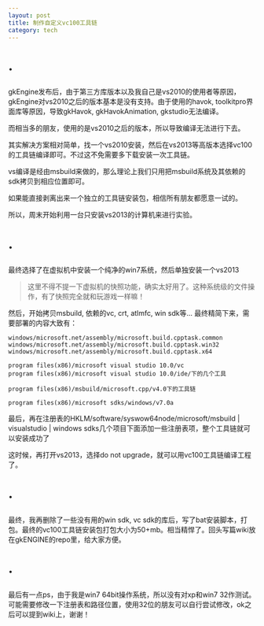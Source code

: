 ```yaml
---
layout: post
title: 制作自定义vc100工具链
category: tech
---
```


# ·

gkEngine发布后，由于第三方库版本以及我自己是vs2010的使用者等原因，gkEngine对vs2010之后的版本基本是没有支持。由于使用的havok, toolkitpro界面库等原因，导致gkHavok, gkHavokAnimation, gkstudio无法编译。

而相当多的朋友，使用的是vs2010之后的版本，所以导致编译无法进行下去。

其实解决方案相对简单，找一个vs2010安装，然后在vs2013等高版本选择vc100的工具链编译即可。不过这不免需要多下载安装一次工具链。

vs编译是经由msbuild来做的，那么理论上我们只用把msbuild系统及其依赖的sdk拷贝到相应位置即可。

如果能直接剥离出来一个独立的工具链安装包，相信所有朋友都愿意一试的。

所以，周末开始利用一台只安装vs2013的计算机来进行实验。

# ·

最终选择了在虚拟机中安装一个纯净的win7系统，然后单独安装一个vs2013

> 这里不得不提一下虚拟机的快照功能，确实太好用了。这种系统级的文件操作，有了快照完全就和玩游戏一样嘛！

然后，开始拷贝msbuild, 依赖的vc, crt, atlmfc, win sdk等... 最终精简下来，需要部署的内容大致有：

```
windows/microsoft.net/assembly/microsoft.build.cpptask.common
windows/microsoft.net/assembly/microsoft.build.cpptask.win32
windows/microsoft.net/assembly/microsoft.build.cpptask.x64

program files(x86)/microsoft visual studio 10.0/vc
program files(x86)/microsoft visual studio 10.0/ide/下的几个工具

program files(x86)/msbuild/microsoft.cpp/v4.0下的工具链

program files(x86)/microsoft sdks/windows/v7.0a
```

最后，再在注册表的HKLM/software/syswow64node/microsoft/msbuild | visualstudio | windows sdks几个项目下面添加一些注册表项，整个工具链就可以安装成功了

这时候，再打开vs2013，选择do not upgrade，就可以用vc100工具链编译工程了。

# ·

最终，我再删除了一些没有用的win sdk, vc sdk的库后，写了bat安装脚本，打包。最终的vc100工具链安装包打包大小为50+mb。相当精悍了。回头写篇wiki放在gkENGINE的repo里，给大家方便。

# ·

最后有一点ps，由于我是win7 64bit操作系统，所以没有对xp和win7 32作测试。
可能需要修改一下注册表和路径位置，使用32位的朋友可以自行尝试修改，ok之后可以提到wiki上，谢谢！


